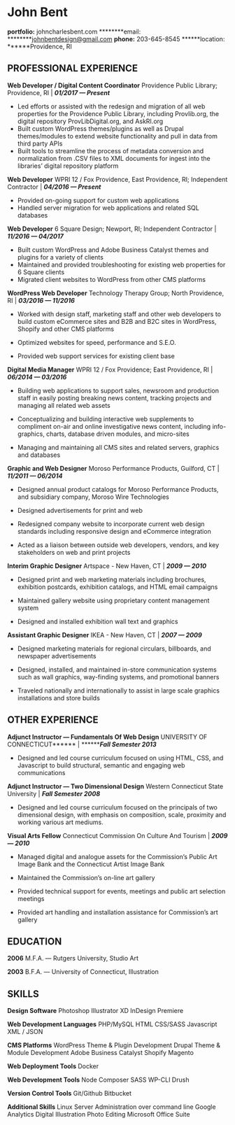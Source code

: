 # John Bent

******portfolio:****** johncharlesbent.com
********email: ********johnbentdesign@gmail.com
********phone:******** 203-645-8545
******location: ******Providence, RI


## **PROFESSIONAL EXPERIENCE**

******Web Developer / Digital Content Coordinator******
Providence Public Library; Providence, RI | *****01/2017 — Present*****

* Led efforts or assisted with the redesign and migration of all web properties for the Providence Public Library, including Provlib.org, the digital repository ProvLibDigital.org, and AskRI.org
* Built custom WordPress themes/plugins as well as Drupal themes/modules to extend website functionality and pull in data from third party APIs
* Built tools to streamline the process of metadata conversion and normalization from .CSV files to XML documents for ingest into the libraries’ digital repository platform


******Web Developer******
WPRI 12 / Fox Providence, East Providence, RI; Independent Contractor | *****04/2016 — Present*****

* Provided on-going support for custom web applications
* Handled server migration for web applications and related SQL databases


******Web Developer******
6 Square Design; Newport, RI; Independent Contractor | *****11/2016 — 04/2017*****

* Built custom WordPress and Adobe Business Catalyst themes and plugins for a variety of clients
* Maintained and provided troubleshooting for existing web properties for 6 Square clients
* Migrated client websites to WordPress from other CMS platforms


******WordPress Web Developer******
Technology Therapy Group; North Providence, RI | *****03/2016 — 11/2016*****

*  Worked with design staff, marketing staff and other web developers to build custom
    eCommerce sites and B2B and B2C sites in WordPress, Shopify and other CMS platforms
     
*  Optimized websites for speed, performance and S.E.O.
     
*  Provided web support services for existing client base


******Digital Media Manager******
WPRI 12 / Fox Providence; East Providence, RI | *****06/2014 — 03/2016*****

*  Building web applications to support sales, newsroom and production staff in easily posting breaking news content, tracking projects and managing all related web assets
     
*  Conceptualizing and building interactive web supplements to compliment on-air and 
    online investigative news content, including info-graphics, charts, database driven modules, 
    and micro-sites
     
*  Managing and maintaining all CMS sites and related servers, graphics and databases


******Graphic and Web Designer******
Moroso Performance Products, Guilford, CT | *****11/2011 — 06/2014*****

* Designed annual product catalogs for Moroso Performance Products, and subsidiary company, Moroso Wire Technologies
     
*  Designed advertisements for print and web
     
*  Redesigned company website to incorporate current web design standards including responsive design and eCommerce integration
     
*  Acted as a liaison between outside web developers, vendors, and key stakeholders on web and print projects


******Interim Graphic Designer******
Artspace - New Haven, CT | *****2009 — 2010*****

*  Designed print and web marketing materials including brochures, exhibition postcards, exhibition catalogs, and HTML email campaigns
     
*  Maintained gallery website using proprietary content management system
     
*  Designed and installed exhibition wall text and graphics


******Assistant Graphic Designer******
IKEA - New Haven, CT | *****2007 — 2009*****

*  Designed marketing materials for regional circulars, billboards, and newspaper advertisements
     
*  Designed, installed, and maintained in-store communication systems such as wall graphics, way-finding systems, and promotional banners
     
*  Traveled nationally and internationally to assist in large scale graphics installations and store builds

## **OTHER EXPERIENCE**

******Adjunct Instructor — Fundamentals Of Web Design******
UNIVERSITY OF CONNECTICUT****** | ***********Fall Semester 2013*****

*  Designed and led course curriculum focused on using HTML, CSS, and Javascript to build structural, semantic and engaging web communications


******Adjunct Instructor — Two Dimensional Design******
Western Connecticut State University | *****Fall Semester 2008*****

*  Designed and led course curriculum focused on the principals of two dimensional design, with emphasis on composition, scale, proximity and working various art mediums.


******Visual Arts Fellow******
Connecticut Commission On Culture And Tourism | *****2009 — 2010*****

* Managed digital and analogue assets for the Commission’s Public Art Image Bank and the Connecticut Artist Image Bank

*  Maintained the Commission’s on-line art gallery
     
*  Provided technical support for events, meetings and public art selection meetings
     
*  Provided art handling and installation assistance for Commission’s art gallery

## EDUCATION

**2006**
M.F.A. — Rutgers University, Studio Art

**2003**
B.F.A. — University of Connecticut, Illustration

## SKILLS

**Design Software**
Photoshop
Illustrator
XD
InDesign
Premiere

**Web Development Languages**
PHP/MySQL
HTML
CSS/SASS
Javascript
XML / JSON

**CMS Platforms**
WordPress Theme & Plugin Development
Drupal Theme & Module Development
Adobe Business Catalyst
Shopify
Magento

**Web Deployment Tools**
Docker

**Web Development Tools**
Node
Composer
SASS
WP-CLI
Drush

**Version Control Tools**
Git/Github
Bitbucket

**Additional Skills**
Linux Server Administration over command line
Google Analytics
Digital Illustration
Photo Editing
Microsoft Office Suite

